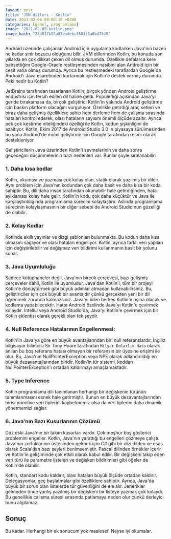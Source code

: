 ```yaml
---
layout: post
title: "JVM dilleri - Kotlin"
date: 2021-02-06 09:08:18 +0300
categories: [genel, programlama]
image: "2021-02-05-kotlin.png"
image_hash: "224817b52a83eadebc3881f3a6b47549"
---
```



Android üzerinde çalışanlar Android için uygulama kodlarken Java'nın bazen ne kadar sinir bozucu olduğunu bilir. JVM dillerinden Kotlin, bu konuda son yıllarda en çok dikkat çeken dil olmuş durumda. Özellikle defalarca kere bahsettiğim Google-Oracle restleşmesinden nasibini alan Android için bir çeşit vaha olmuş durumda. Ayrıca bu restleşmedeki taraflardan Google'da Android'i Java esaretinden kurtarmak için Kotlin'e destek vermiş durumda. Peki nedir bu Kotlin?


JetBrains tarafından tasarlanan Kotlin, birçok yönden Android geliştirme endüstrisi için tercih edilen dil haline geldi. Popülerliği açısından Java'yı geride bırakamasa da, birçok geliştirici Kotlin'in yakında Android geliştirme için baskın platform olacağını vurguluyor. Özellikle getirdiği araç setleri ve biraz daha gelişmiş özelliklere sahip hem derleme hem de çalışma sırasında hataları kontrol ederek, olası hataların sayısını önemli ölçüde azaltır. Ayrıca pek çok kestirme niteliğindeki özelliği ile Kotlin, kodun şişkinliğini de azaltıyor. Kotlin, Ekim 2017'de Android Studio 3.0'ın piyasaya sürülmesinden bu yana Android'de mobil geliştirme için Google tarafından resmi olarak destekleniyor.

Geliştiricilerin Java üzerinden Kotlin'i sevmelerinin ve daha sonra geçeceğini düşünmelerinin bazı nedenleri var. Bunlar şöyle sıralanabilir:

### 1. Daha kısa kodlar

Kotlin, okuması ve yazması çok kolay olan, statik olarak yazılmış bir dildir. Aynı problem için Java'nın kodundan çok daha basit ve daha kısa bir koda sahiptir. Bu, dili daha insan tarafından okunabilir hale getirdiğinden, hata ayıklaması kolay hale gelir. Kotlin’in kodu çok daha küçüktür ve Java ile karşılaştırıldığında programlama sürecini kolaylaştırır. Aslında programlama sürecinin kolaylaşmasının bir diğer sebebi de Android Studio'nun güzelliği de olabilir.

### 2. Kolay Kodlar

Kotlinde akıllı yayınlar ve dizgi şablonları bulunmakta. Bu kodun daha kısa olmasını sağlıyor ve olası hataları engelliyor. Kotlin, ayrıca farklı veri yapıları için değiştirilebilir ve değişmez veri bildirimi kullanmanın basit bir yolunu sunar.

### 3. Java Uyumluluğu

Sadece kütüphaneler değil, Java'nın birçok çerçevesi, bazı gelişmiş çerçeveler dahil, Kotlin ile uyumludur. Java'dan Kotlin'i, tüm bir projeyi Kotlin'e dönüştürmek gibi büyük adımlar atmadan kullanabilirsiniz. Bu, geliştiriciler için çok büyük bir avantajdır çünkü gerçekten yeni bir dil öğrenmek zorunda kalmazsınız. Java'yı bilen herkes Kotlin'e aşina olacak ve kodlama yapabilecektir. Hatta Android özelinde Java'yı Kotlin'e çevirmek kolaydır. IntelliJ veya Android Studio'da, Java'yı Kotlin'e çevirmek için bir Kotlin eklentisi olarak gerekli olan tek şeydir.

### 4. Null Reference Hatalarının Engellenmesi:

Kotlin'in Java'ya göre en büyük avantajlarından biri null referanslardır. İngiliz bilgisayar bilimcisi Sir Tony Hoare tarafından `Milyar Dolarlık Hata` olarak anılan bu boş referans hatası olmayan bir referansın bir üyesine erişimi ile olur. Bu, Java'nın NullPointerException veya NPE olarak adlandırıldığı en büyük dezavantajlarından biridir. Kotlin’in tür sistemi, koddan NullPointerException'ı ortadan kaldırmayı amaçlamaktadır. 

### 5. Type Inference 

Kotlin programlama dili tanımlanan herhangi bir değişkenin türünün tanımlanmasını esnek hale getirmiştir. Bunun en büyük dezavantajlarından birisi primitive veri tiplerini kaybetmemiz olsa da veri tiplerini daha dinamik yönetmemizi sağlar.
 
### 6. Java'nın Bazı Kusurlarının Çözümü

Düz eski Java'nın bir takım kusurları vardır. Çok meşhur boş gösterici problemini engeller. Kotlin, Java'nın yarattığı bu engelleri çözmeye çalıştı. Java'nın zorluklarının üstesinden gelmek için C# gibi bir dizi dilden ve esas olarak Scala'dan bazı şeyleri benimsemiştir. Pascal dilinden örnekler içerir ve Kotlin'in gelişiminde çok etkili olarak kabul edilir. Bir değişkeni takip eden veri türü ile parametre listeleri ve değişken bildirimleri gibi öğeler de Kotlin'de olabilir.

Kotlin, standart kodu kaldırır, olası hataları büyük ölçüde ortadan kaldırır. Delegasyonlar, geç başlatmalar gibi özelliklere sahiptir. Ayrıca, Java'da büyük bir sorun olan listelerde tür güvenliğini de ele alır. Jenerikler gelmeden önce yanlış yazılmış bir değişkeni bir listeye yazmak çok kolaydı. Bu genellikle çalışma süresi sırasında patlamaya neden olur çünkü derleyici bunu algılamaz.


## Sonuç

Bu kadar. Herhangi bir ek sonucum yok maalesef. Neyse iyi okumalar.